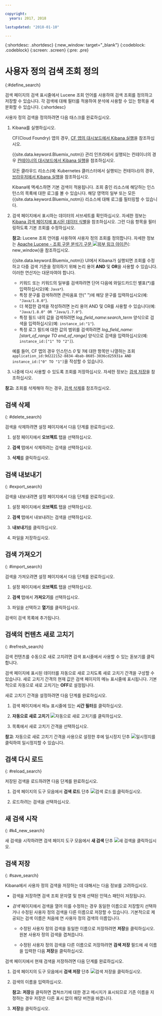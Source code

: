 ```yaml
---

copyright:
  years: 2017, 2018

lastupdated: "2018-01-10"

---
```




{:shortdesc: .shortdesc}
{:new_window: target="_blank"}
{:codeblock: .codeblock}
{:screen: .screen}
{:pre: .pre}

# 사용자 정의 검색 조회 정의
{:#define_search}

검색 페이지의 검색 표시줄에서 Lucene 조회 언어를 사용하여 검색 조회를 정의하고 저장할 수 있습니다. 각 검색에 대해 필터를 적용하여 분석에 사용할 수 있는 항목을 세분화할 수 있습니다.
{:shortdesc}

사용자 정의 검색을 정의하려면 다음 태스크를 완료하십시오.

1. Kibana를 실행하십시오. 

    CF(Cloud Foundry) 앱의 경우, [CF 앱의 대시보드에서 Kibana 실행](/docs/services/CloudLogAnalysis/kibana/launch.html#launch_Kibana_from_cf_app)을 참조하십시오.

	{{site.data.keyword.Bluemix_notm}} 관리 인프라에서 실행되는 컨테이너의 경우 [컨테이너의 대시보드에서 Kibana 실행](/docs/services/CloudLogAnalysis/kibana/launch.html#launch_Kibana_for_containers)을 참조하십시오. 
    
    모든 클라우드 리소스(예: Kubernetes 클러스터에서 실행되는 컨테이너)의 경우, [브라우저에서 Kibana 실행](/docs/services/CloudLogAnalysis/kibana/launch.html#launch_Kibana_from_browser)을 참조하십시오. 
	
	Kibana에 액세스하면 기본 검색이 적용됩니다. 조회 중인 리소스에 해당하는 인스턴스의 목록에 대한 로그를 볼 수 있습니다. 해당 영역의 일부 또는 모든 {{site.data.keyword.Bluemix_notm}} 리소스에 대해 로그를 필터링할 수 있습니다.

2. 검색 페이지에서 표시하는 데이터의 서브세트를 확인하십시오. 자세한 정보는 [Kibana 검색 페이지에 표시된 데이터 식별](/docs/services/CloudLogAnalysis/kibana/analize_logs_interactively.html#identify_data)을 참조하십시오. 그런 다음 항목을 필터링하도록 기본 조회를 수정하십시오.

    **참고:** Lucene 조회 언어를 사용하여 사용자 정의 조회를 정의합니다. 자세한 정보는 [Apache Lucene - 조회 구문 분석기 구문 ![외부 링크 아이콘](../../../icons/launch-glyph.svg "외부 링크 아이콘")](https://lucene.apache.org/core/2_9_4/queryparsersyntax.html){: new_window}을 참조하십시오.
    
    {{site.data.keyword.Bluemix_notm}} UI에서 Kibana가 실행되면 조회를 수정하고 다중 검색 기준을 정의하기 위해 논리 용어 **AND** 및 **OR**을 사용할 수 있습니다. 이러한 연산자는 대문자여야 합니다.    
    
    * 키워드 또는 키워드의 일부를 검색하려면 단어 다음에 와일드카드인 별표(*)를 입력하십시오(예: `Java*`). 
    * 특정 문구를 검색하려면 큰따옴표 안(" ")에 해당 문구를 입력하십시오(예: `"Java/1.8.0"`).
    * 더 복잡한 검색을 작성하려면 논리 용어 AND 및 OR를 사용할 수 있습니다(예: `"Java/1.8.0" OR "Java/1.7.0"`).
    * 특정 필드 내의 값을 검색하려면 *log_field_name:search_term* 양식으로 검색을 입력하십시오(예: `instance_id:"1"`).
    * 특정 로그 필드에 대한 값의 범위를 검색하려면 *log_field_name:[start_of_range TO end_of_range]* 양식으로 검색을 입력하십시오(예: `instance_id:["1" TO "2"]`).

     예를 들어, CF 앱의 경우 인스턴스 *0* 및 *1*에 대한 항목만 나열하는 조회 `application_id:9d222152-8834-4bab-8685-3036cd25931a AND instance_id:["0" TO "1"]`을 작성할 수 있습니다.  

3. 나중에 다시 사용할 수 있도록 조회를 저장하십시오. 자세한 정보는 [검색 저장](/docs/services/CloudLogAnalysis/kibana/define_search.html#save_search)을 참조하십시오. 

**참고:** 조회를 삭제해야 하는 경우, [검색 삭제](/docs/services/CloudLogAnalysis/kibana/define_search.html#delete_search)를 참조하십시오.



## 검색 삭제
{: #delete_search}

검색을 삭제하려면 설정 페이지에서 다음 단계를 완료하십시오.

1. 설정 페이지에서 **오브젝트** 탭을 선택하십시오.

2. **검색** 탭에서 삭제하려는 검색을 선택하십시오. 

3. **삭제**를 클릭하십시오.


## 검색 내보내기
{: #export_search}

검색을 내보내려면 설정 페이지에서 다음 단계를 완료하십시오.

1. 설정 페이지에서 **오브젝트** 탭을 선택하십시오.

2. **검색** 탭에서 내보내려는 검색을 선택하십시오. 

3. **내보내기**를 클릭하십시오. 

4. 파일을 저장하십시오.

 
## 검색 가져오기
{: #import_search}

검색을 가져오려면 설정 페이지에서 다음 단계를 완료하십시오.

1. 설정 페이지에서 **오브젝트** 탭을 선택하십시오.

2. **검색** 탭에서 **가져오기**를 선택하십시오.

3. 파일을 선택하고 **열기**를 클릭하십시오. 

검색이 검색 목록에 추가됩니다.

## 검색의 컨텐츠 새로 고치기
{: #refresh_search}

검색 컨텐츠를 수동으로 새로 고치려면 검색 표시줄에서 사용할 수 있는 돋보기를 클릭합니다.  

검색 페이지에 표시된 데이터를 자동으로 새로 고치도록 새로 고치기 간격을 구성할 수 있습니다. 새로 고치기 간격의 현재 값은 검색 페이지의 메뉴 표시줄에 표시됩니다. 기본적으로 자동으로 새로 고치기는 **OFF**로 설정됩니다.

새로 고치기 간격을 설정하려면 다음 단계를 완료하십시오.

1. 검색 페이지에서 메뉴 표시줄에 있는 **시간 필터**를 클릭하십시오.

2. **자동으로 새로 고치기** ![자동으로 새로 고치기](images/auto_refresh_icon.jpg "자동으로 새로 고치기")를 클릭하십시오.

3. 목록에서 새로 고치기 간격을 선택하십시오. 

**참고**: 자동으로 새로 고치기 간격을 사용으로 설정한 후에 일시정지 단추 ![일시정지](images/auto_refresh_pause_icon.jpg "일시정지")를 클릭하여 일시정지할 수 있습니다.


## 검색 다시 로드
{: #reload_search}

저장된 검색을 로드하려면 다음 단계를 완료하십시오.

1. 검색 페이지의 도구 모음에서 **검색 로드** 단추 ![검색 로드](images/load_icon.jpg "검색 로드")를 클릭하십시오.

2. 로드하려는 검색을 선택하십시오. 

## 새 검색 시작
{: #k4_new_search}

새 검색을 시작하려면 검색 페이지 도구 모음에서 **새 검색** 단추 ![새 검색](images/new_search_icon.jpg "새 검색")을 클릭하십시오. 

## 검색 저장 
{: #save_search}

Kibana에서 사용자 정의 검색을 저장하는 데 대해서는 다음 정보를 고려하십시오.

* 검색을 저장하면 검색 조회 문자열 및 현재 선택된 인덱스 패턴이 저장됩니다.
* *검색* 페이지에서 검색을 열어 이를 수정하는 경우 동일한 이름으로 저장할지 선택하거나 수정된 사용자 정의 검색을 다른 이름으로 저장할 수 있습니다. 기본적으로 제공되는 검색 이름은 처음에 연 사용자 정의 검색의 이름입니다. 

    * 수정된 사용자 정의 검색을 동일한 이름으로 저장하려면 **저장**을 클릭하십시오. 원본 사용자 정의 검색을 겹쳐씁니다.  
	
	* 수정된 사용자 정의 검색을 다른 이름으로 저장하려면 **검색 저장** 필드에 새 이름을 입력한 다음 **저장**을 클릭하십시오.  


검색 페이지에서 현재 검색을 저장하려면 다음 단계를 완료하십시오.

1. 검색 페이지의 도구 모음에서 **검색 저장** 단추 ![검색 저장](images/save_search_icon.jpg "검색 저장")을 클릭하십시오.

2. 검색의 이름을 입력하십시오. 

    **참고:** **저장**을 클릭하면 겹쳐쓰기에 대한 경고 메시지가 표시되므로 기존 이름을 지정하는 경우 저장은 다른 표시 없이 해당 버전을 바꿉니다. 

3. **저장**을 클릭하십시오. 

